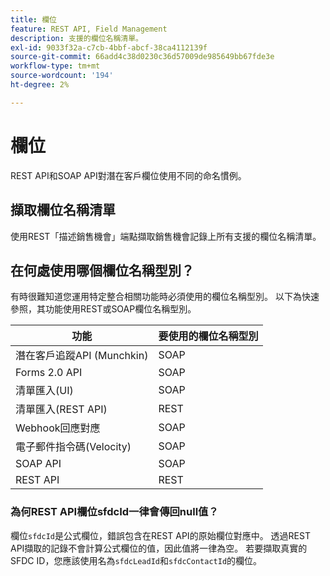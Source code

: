 ```yaml
---
title: 欄位
feature: REST API, Field Management
description: 支援的欄位名稱清單。
exl-id: 9033f32a-c7cb-4bbf-abcf-38ca4112139f
source-git-commit: 66add4c38d0230c36d57009de985649bb67fde3e
workflow-type: tm+mt
source-wordcount: '194'
ht-degree: 2%

---
```


# 欄位

REST API和SOAP API對潛在客戶欄位使用不同的命名慣例。

## 擷取欄位名稱清單

使用REST「描述銷售機會」端點擷取銷售機會記錄上所有支援的欄位名稱清單。

## 在何處使用哪個欄位名稱型別？

有時很難知道您運用特定整合相關功能時必須使用的欄位名稱型別。 以下為快速參照，其功能使用REST或SOAP欄位名稱型別。

| 功能 | 要使用的欄位名稱型別 |
|--- |--- |
| 潛在客戶追蹤API (Munchkin) | SOAP |
| Forms 2.0 API | SOAP |
| 清單匯入(UI) | SOAP |
| 清單匯入(REST API) | REST |
| Webhook回應對應 | SOAP |
| 電子郵件指令碼(Velocity) | SOAP |
| SOAP API | SOAP |
| REST API | REST |

### 為何REST API欄位sfdcId一律會傳回null值？

欄位`sfdcId`是公式欄位，錯誤包含在REST API的原始欄位對應中。 透過REST API擷取的記錄不會計算公式欄位的值，因此值將一律為空。 若要擷取真實的SFDC ID，您應該使用名為`sfdcLeadId`和`sfdcContactId`的欄位。

